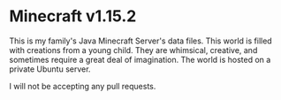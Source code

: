 # Minecraft v1.15.2
This is my family's Java Minecraft Server's data files. This world is filled with creations from a young child.
They are whimsical, creative, and sometimes require a great deal of imagination. The world is hosted on a private Ubuntu server.

I will not be accepting any pull requests.
